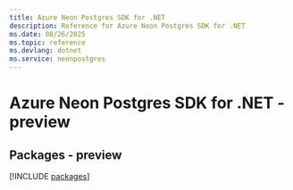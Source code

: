 ```yaml
---
title: Azure Neon Postgres SDK for .NET
description: Reference for Azure Neon Postgres SDK for .NET
ms.date: 08/26/2025
ms.topic: reference
ms.devlang: dotnet
ms.service: neonpostgres
---
```

# Azure Neon Postgres SDK for .NET - preview
## Packages - preview
[!INCLUDE [packages](neon-postgres-index.md)]